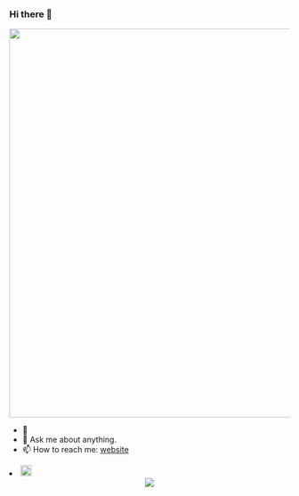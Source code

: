 ### Hi there 👋

<div align="center">
  <a target="_blank" rel="noopener noreferrer"        href="https://camo.githubusercontent.com/e4a569755580f96dce0e6d65bc761e0d9aef0fecae524ec73a1b0be60fc934fa/68747470733a2f2f7777772e6d79676f2e67652f75706c6f6164732f6   26c6f672f313538343032333739352e6a7067"><img     src="https://camo.githubusercontent.com/e4a569755580f96dce0e6d65bc761e0d9aef0fecae524ec73a1b0be60fc934fa/68747470733a2f2f7777772e6d79676f2e67652f75706c6f6164732f626c6f672f313538343032333739352e6a7067" width="700px" data-canonical-src="https://www.mygo.ge/uploads/blog/1584023795.jpg" style="max-width:100%;"></a>
</div>

- 🌱 
- 💬 Ask me about anything.
- 📫 How to reach me: [website](http://all-an.github.io)

<li><g-emoji class="g-emoji" alias="smile" fallback-src="https://github.githubassets.com/images/icons/emoji/unicode/1f604.png"><img class="emoji" alt="smile" height="20" width="20" src="https://github.githubassets.com/images/icons/emoji/unicode/1f604.png"></g-emoji></li>

<div align="center"><a href="https://github.com/all-an/github-readme-stats">
  <img align="center" src="https://github-readme-stats.vercel.app/api?username=all-an&show_icons=true&theme=vision-friendly-dark" />
</a>
</div>



